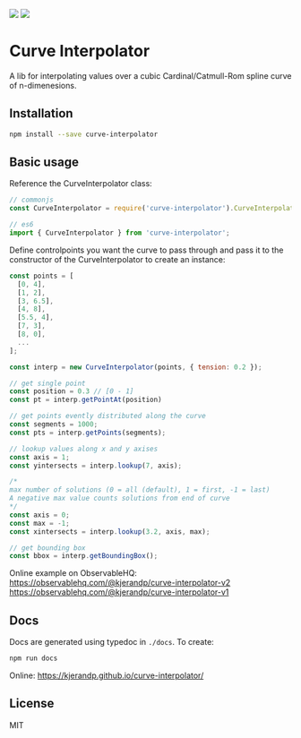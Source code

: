 ![](https://github.com/kjerandp/curve-interpolator/workflows/Node%20CI/badge.svg)
![](https://img.shields.io/npm/v/curve-interpolator)
# Curve Interpolator

A lib for interpolating values over a cubic Cardinal/Catmull-Rom spline curve of n-dimenesions.

## Installation
```bash
npm install --save curve-interpolator
```
## Basic usage
Reference the CurveInterpolator class:
```js
// commonjs
const CurveInterpolator = require('curve-interpolator').CurveInterpolator;

// es6
import { CurveInterpolator } from 'curve-interpolator';

```

Define controlpoints you want the curve to pass through and pass it to the constructor of the CurveInterpolator to create an instance:

```js
const points = [
  [0, 4],
  [1, 2],
  [3, 6.5],
  [4, 8],
  [5.5, 4],
  [7, 3],
  [8, 0],
  ...
];

const interp = new CurveInterpolator(points, { tension: 0.2 });

// get single point
const position = 0.3 // [0 - 1]
const pt = interp.getPointAt(position)

// get points evently distributed along the curve
const segments = 1000;
const pts = interp.getPoints(segments);

// lookup values along x and y axises
const axis = 1;
const yintersects = interp.lookup(7, axis);

/*
max number of solutions (0 = all (default), 1 = first, -1 = last)
A negative max value counts solutions from end of curve
*/
const axis = 0;
const max = -1;
const xintersects = interp.lookup(3.2, axis, max);

// get bounding box
const bbox = interp.getBoundingBox();
```

Online example on ObservableHQ:
https://observablehq.com/@kjerandp/curve-interpolator-v2
https://observablehq.com/@kjerandp/curve-interpolator-v1

## Docs
Docs are generated using typedoc in `./docs`. To create:
```bash
npm run docs
```
Online: https://kjerandp.github.io/curve-interpolator/

## License
MIT

